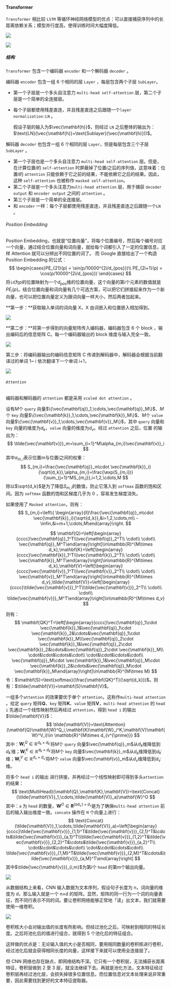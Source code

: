 #### Transformer

`Transformer` 相比较 `LSTM` 等循环神经网络模型的优点：可以直接捕获序列中的长距离依赖关系；模型并行度高，使得训练时间大幅度降低。

![](../../../picture/1/188.png)

![](../../../picture/1/200.png)

##### 结构

`Transformer` 包含一个编码器 `encoder` 和一个解码器 `decoder` 。

编码器 `encoder` 包含一组 6 个相同的层 `Layer` ，每层包含两个子层 `SubLayer`。

- 第一个子层是一个多头自注意力 `multi-head self-attention` 层，第二个子层是一个简单的全连接层。

- 每个子层都使用残差直连，并且残差直连之后跟随一个`layer normalization:LN` 。

  假设子层的输入为$\vec{\mathbf{h}}$，则经过 `LN` 之后整体的输出为：$\text{LN}(\vec{\mathbf{h}}+\text{Sublayer}(\vec{\mathbf{h}}))$。

解码器 `decoder` 也包含一组 6 个相同的层 `Layer`，但是每层包含三个子层 `SubLayer` 。

- 第一个子层也是一个多头自注意力 `multi-head self-attention` 层。但是，在计算位置$i$的 `self-attention` 时屏蔽掉了位置$i$之后的序列值，这意味着：位置$i$的 `attention` 只能依赖于它之前的结果，不能依赖它之后的结果。因此，这种 `self-attention` 也被称作 `masked self-attention`。
- 第二个子层是一个多头注意力`multi-head attention` 层，用于捕获 `decoder output` 和 `encoder output` 之间的 `attention` 。
- 第三个子层是一个简单的全连接层。
- 和 `encoder` 一样：每个子层都使用残差直连，并且残差直连之后跟随一个`LN` 。

###### Position Embedding

Position Embedding，也就是“位置向量”，将每个位置编号，然后每个编号对应一个向量，通过结合位置向量和词向量，就给每个词都引入了一定的位置信息，这样 Attention 就可以分辨出不同位置的词了。 而 Google 直接给出了一个构造 Position Embedding 的公式：
$$
\begin{cases}PE_{21}(p) = \sin(p/10000^{2i/d_{pos}})\\
PE_{2i+1}(p) = \cos(p/10000^{2i/d_{pos}})
\end{cases}
$$
将`id`为$p$的位置映射为一个$d_{pos}$维的位置向量，这个向量的第$i$个元素的数值就是$PE_i(p)$。结合位置向量和词向量有几个可选方案，可以把它们拼接起来作为一个新向量，也可以把位置向量定义为跟词向量一样大小，然后两者加起来。

**第一步：**获取输入单词的词向量 X，X 由词嵌入和位置嵌入相加得到。

![](../../../picture/1/398.png)

**第二步：**将第一步得到的向量矩阵传入编码器，编码器包含 6 个 block ，输出编码后的信息矩阵 C。每一个编码器输出的 block 维度与输入完全一致。

![](../../../picture/1/399.png)

第三步：将编码器输出的编码信息矩阵 C 传递到解码器中，解码器会根据当前翻译过的单词 1~ i 依次翻译下一个单词 i+1，

![](../../../picture/1/400.png)

###### `Attention`

编码器和解码器的 `attention` 都是采用 `scaled dot attention` 。

设有$M$个 `query` 向量$\{\vec{\mathbf{q}}_1,\cdots,\vec{\mathbf{q}}_M\}$、$M$个 `key` 向量$\{\vec{\mathbf{k}}_1,\cdots,\vec{\mathbf{k}}_M\}$、$M$个 `value` 向量$\{\vec{\mathbf{v}}_1,\cdots,\vec{\mathbf{v}}_M\}$，其中 `query` 向量和 `key` 向量的维度为$d_k$，`value` 向量的维度为$d_v$。经过 `attention` 之后，位置 的输出为：
$$
\tilde{\vec{\mathbf{v}}}_m=\sum_{i=1}^M\alpha_{m,i}\vec{\mathbf{v}}_i
$$
其中$\alpha_{m,i}$表示位置$m$与位置$i$之间的权重：
$$
S_{m,i}=\frac{\vec{\mathbf{q}}_m\cdot \vec{\mathbf{k}}_i}{\sqrt{d_k}},\alpha_{m,i}=\frac{\exp(S_{m,i})}{\sum_{j=1}^MS_{m,j}},i=1,2,\cdots,M
$$
除以$\sqrt{d_k}$是为了降低$S_{m,i}$的数值，防止它落入到 `softmax` 函数的饱和区间。因为 `softmax` 函数的饱和区梯度几乎为 0 ，容易发生梯度消失。

如果使用了 `Masked attention`，则有：
$$
S_{m,i}=\left\{ \begin{array}{ll}\frac{\vec{\mathbf{q}}_m\cdot \vec{\mathbf{k}}_i}{\sqrt{d_k}},&i=1,2,\cdots,m\\
-\infin,&i=m+1,\cdots,M\end{array}\right.
$$

$$
\mathbf{Q}=\left[\begin{array}{cccc}\vec{\mathbf{q}}_1^T\\\vec{\mathbf{q}}_2^T\\
\cdot\\
\cdot\\
\vec{\mathbf{q}}_M^T\end{array}\right]\in\mathbb{R}^{M\times d_k},\mathbf{K}=\left[\begin{array}{cccc}\vec{\mathbf{k}}_1^T\\\vec{\mathbf{k}}_2^T\\
\cdot\\
\cdot\\
\vec{\mathbf{k}}_M^T\end{array}\right]\in\mathbb{R}^{M\times d_k},\mathbf{V}=\left[\begin{array}{cccc}\vec{\mathbf{v}}_1^T\\\vec{\mathbf{v}}_2^T\\
\cdot\\
\cdot\\
\vec{\mathbf{v}}_M^T\end{array}\right]\in\mathbb{R}^{M\times d_v},\tilde{\mathbf{V}}=\left[\begin{array}{cccc}\tilde{\vec{\mathbf{v}}}_1^T\\\tilde{\vec{\mathbf{v}}}_2^T\\
\cdot\\
\cdot\\
\tilde{\vec{\mathbf{v}}}_M^T\end{array}\right]\in\mathbb{R}^{M\times d_v}
$$

则有：
$$
\mathbf{QK}^T=\left[\begin{array}{cccc}\vec{\mathbf{q}}_1\cdot \vec{\mathbf{k}}_1&\vec{\mathbf{q}}_1\cdot \vec{\mathbf{k}}_2&\cdots&\vec{\mathbf{q}}_1\cdot \vec{\mathbf{k}}_M\\\vec{\mathbf{q}}_2\cdot \vec{\mathbf{k}}_1&\vec{\mathbf{q}}_2\cdot \vec{\mathbf{k}}_2&\cdots&\vec{\mathbf{q}}_2\cdot \vec{\mathbf{k}}_M\\
\cdot&\cdot&\cdots&\cdot\\
\cdot&\cdot&\cdots&\cdot\\
\vec{\mathbf{q}}_M\cdot \vec{\mathbf{k}}_1&\vec{\mathbf{q}}_M\cdot \vec{\mathbf{k}}_2&\cdots&\vec{\mathbf{q}}_M\cdot \vec{\mathbf{k}}_M\end{array}\right]\in\mathbb{R}^{M\times M}
$$
令：$\mathbf{S}=\text{softmax}(\frac{\mathbf{QK}^T}{\sqrt{d_k}})$。则有：$\tilde{\mathbf{V}}=\mathbf{S}\mathbf{V}$。

一组多个`attention` 的效果要优于单个 `attention`，这称作`multi-head attention` 。给定 `query` 矩阵$\mathbf{Q}$、`key` 矩阵$\mathbf{K}$、`value` 矩阵$\mathbf{V}$，`multi-head attention` 的 `head i` 先通过一个线性映射然后再经过 `attention`，得到 `head i` 的输出$\tilde{\mathbf{V}}$：
$$
\tilde{\mathbf{V}}=\text{Attention}(\mathbf{Q}\mathbf{W}^Q_i,\mathbf{K}\mathbf{W}_i^K,\mathbf{V}\mathbf{W}^V_i)\in \mathbb{R}^{M\times d_{v^{\prime}}}
$$
其中：$\mathbf{W}^Q_i\in\mathbb{R}^{d_k\times d_{k^{\prime}}}$将$M$个 `query` 向量$\vec{\mathbf{q}}_m$从$d_k$维降低到$d_{k^{\prime}}$维；$\mathbf{W}^K_i\in\mathbb{R}^{d_k\times d_{k^{\prime}}}$将$M$个 `key` 向量$\vec{\mathbf{k}}_m$从$d_k$维降低到$d_{k^{\prime}}$维；$\mathbf{W}^V_i\in\mathbb{R}^{d_v\times d_{v^{\prime}}}$将$M$个 `value` 向量$\vec{\mathbf{v}}_m$从$d_v$维降低到$d_{v^{\prime}}$维。

将多个 `head i` 的输出 进行拼接，并再经过一个线性映射即可得到多头`attention` 的结果：
$$
\text{MultiHead}(\mathbf{Q},\mathbf{K},\mathbf{V})=\text{Concat}(\tilde{\mathbf{V}}_1,\cdots,\tilde{\mathbf{V}}_a)\mathbf{W}^O
$$
其中：`a` 为 `head` 的数量，$\mathbf{W}^O\in \mathbf{R}^{(ad_{v^{\prime}})\times d_v}$是为了确保`multi-head attention` 前后的输入输出维度一致。`concate` 操作在 `M` 个向量上进行：
$$
\text{Concat}(\tilde{\mathbf{V}}_1,\cdots,\tilde{\mathbf{V}}_a)=\left[\begin{array}{cccc}\tilde{\vec{\mathbf{v}}}_{1,1}^T&\tilde{\vec{\mathbf{v}}}_{2,1}^T&\cdots&\tilde{\vec{\mathbf{v}}}_{a,1}^T\\\tilde{\vec{\mathbf{v}}}_{1,2}^T&\tilde{\vec{\mathbf{v}}}_{2,2}^T&\cdots&\tilde{\vec{\mathbf{v}}}_{a,2}^T\\
\cdot&\cdot&\cdots&\cdot\\
\cdot&\cdot&\cdots&\cdot\\
\tilde{\vec{\mathbf{v}}}_{1,M}^T&\tilde{\vec{\mathbf{v}}}_{2,M}^T&\cdots&\tilde{\vec{\mathbf{v}}}_{a,M}^T\end{array}\right]
$$
其中$\tilde{\vec{\mathbf{v}}}_{i,m}$为第$i$个 `head` 的第$m$个输出向量。

![](../../../picture/1/187.png)

从数据结构上来看，CNN 输入数据为文本序列，假设句子长度为 n，词向量的维度为 d，那么输入就是一个 n×d 的矩阵。显然，矩阵的同一行为一个词的向量表征，而不同行表示不同的词。要让卷积网络能够正常地「读」出文本，我们就需要使用一维卷积。

![](../../../picture/1/397.png)

卷积核大小会对输出值的长度有所影响。但经过池化之后，可映射到相同的特征长度。之后将池化后的值进行组合，就得到 5 个池化后的特征组合。

这样做的优点是：无论输入值的大小是否相同，要用相同数量的卷积核进行卷积，经过池化后就会获得相同长度的向量，这样接下来就可以使用全连接层了。

但 CNN 网络也存在缺点，即网络结构不深。它只有一个卷积层，无法捕获长距离特征，卷积层做到 2 至 3 层，就没法继续下去。再就是池化方法，文本特征经过卷积层再经过池化层，会损失掉很多位置信息。而位置信息对文本处理来说非常重要，因此需要找到更好的文本特征提取器。